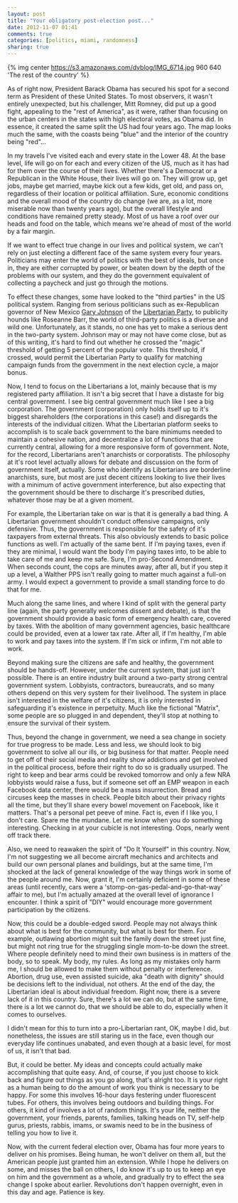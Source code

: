 ```yaml
---
layout: post
title: "Your obligatory post-election post..."
date: 2012-11-07 01:41
comments: true
categories: [politics, miami, randomness]
sharing: true 
---
```

{% img center https://s3.amazonaws.com/dvblog/IMG_6714.jpg 960 640 'The rest of the country' %}

As of right now, President Barack Obama has secured his spot for a second term as President of these United States. To most observers, it wasn't entirely unexpected, but his challenger, Mitt Romney, did put up a good fight, appealing to the "rest of America", as it were, rather than focusing on the urban centers in the states with high electoral votes, as Obama did. In essence, it created the same split the US had four years ago. The map looks much the same, with the coasts being "blue" and the interior of the country being "red"...

<!-- more -->

In my travels I've visited each and every state in the Lower 48. At the base level, life will go on for each and every citizen of the US, much as it has had for them over the course of their lives. Whether there's a Democrat or a Republican in the White House, their lives will go on. They will grow up, get jobs, maybe get married, maybe kick out a few kids, get old, and pass on, regardless of their location or political affiliation. Sure, economic conditions and the overall mood of the country do change (we are, as a lot, more miserable now than twenty years ago), but the overall lifestyle and conditions have remained pretty steady. Most of us have a roof over our heads and food on the table, which means we're ahead of most of the world by a fair margin. 

If we want to effect true change in our lives and political system, we can't rely on just electing a different face of the same system every four years. Politicians may enter the world of politics with the best of ideals, but once in, they are either corrupted by power, or beaten down by the depth of the problems with our system, and they do the government equivalent of collecting a paycheck and just go through the motions. 

To effect these changes, some have looked to the "third parties" in the US political system. Ranging from serious politicians such as ex-Republican governor of New Mexico <a href="http://garyjohnson2012.com/">Gary Johnson</a> of the <a href="http://lp.org/">Libertarian Party</a>, to publicity hounds like Roseanne Barr, the world of third-party politics is a diverse and wild one. Unfortunately, as it stands, no one has yet to make a serious dent in the two-party system. Johnson may or may not have come close, but as of this writing, it's hard to find out whether he crossed the "magic" threshold of getting 5 percent of the popular vote. This threshold, if crossed, would permit the Libertarian Party to qualify for matching campaign funds from the government in the next election cycle, a major bonus. 

Now, I tend to focus on the Libertarians a lot, mainly because that is my registered party affiliation. It isn't a big secret that I have a distaste for big central government. I see big central government much like I see a big corporation. The government (corporation) only holds itself up to it's biggest shareholders (the corporations in this case!) and disregards the interests of the individual citizen. What the Libertarian platform seeks to accomplish is to scale back government to the bare minimums needed to maintain a cohesive nation, and decentralize a lot of functions that are currently central, allowing for a more responsive form of government. Note, for the record, Libertarians aren't anarchists or corporatists. The philosophy at it's root level actually allows for debate and discussion on the form of government itself, actually. Some who identify as Libertarians are borderline anarchists, sure, but most are just decent citizens looking to live their lives with a minimum of active government interference, but also expecting that the government should be there to discharge it's prescribed duties, whatever those may be at a given moment. 

For example, the Libertarian take on war is that it is generally a bad thing. A Libertarian government shouldn't conduct offensive campaigns, only defensive. Thus, the government is responsible for the safety of it's taxpayers from external threats. This also obviously extends to basic police functions as well. I'm actually of the same bent. If I'm paying taxes, even if they are minimal, I would want the body I'm paying taxes into, to be able to take care of me and keep me safe. Sure, I'm pro-Second Amendment. When seconds count, the cops are minutes away, after all, but if you step it up a level, a Walther PPS isn't really going to matter much against a full-on army. I would expect a government to provide a small standing force to do that for me. 

Much along the same lines, and where I kind of split with the general party line (again, the party generally welcomes dissent and debate), is that the government should provide a basic form of emergency health care, covered by taxes. With the abolition of many government agencies, basic healthcare could be provided, even at a lower tax rate. After all, if I'm healthy, I'm able to work and pay taxes into the system. If I'm sick or infirm, I'm not able to work. 

Beyond making sure the citizens are safe and healthy, the government should be hands-off. However, under the current system, that just isn't possible. There is an entire industry built around a two-party strong central government system. Lobbyists, contractors, bureaucrats, and so many others depend on this very system for their livelihood. The system in place isn't interested in the welfare of it's citizens, it is only interested in safeguarding it's existence in perpetuity. Much like the fictional "Matrix", some people are so plugged in and dependent, they'll stop at nothing to ensure the survival of their system. 

Thus, beyond the change in government, we need a sea change in society for true progress to be made. Less and less, we should look to big government to solve all our ills, or big business for that matter. People need to get off of their social media and reality show addictions and get involved in the political process, before their right to do so is gradually usurped. The right to keep and bear arms could be revoked tomorrow and only a few NRA lobbyists would raise a fuss, but if someone set off an EMP weapon in each Facebook data center, there would be a mass insurrection. Bread and circuses keep the masses in check. People bitch about their privacy rights all the time, but they'll share every bowel movement on Facebook, like it matters. That's a personal pet peeve of mine. Fact is, even if I like you, I don't care. Spare me the mundane. Let me know when you do something interesting. Checking in at your cubicle is not interesting. Oops, nearly went off track there.

Also, we need to reawaken the spirit of "Do It Yourself" in this country. Now, I'm not suggesting we all become aircraft mechanics and architects and build our own personal planes and buildings, but at the same time, I'm shocked at the lack of general knowledge of the way things work in some of the people around me. Now, grant it, I'm certainly deficient in some of these areas (until recently, cars were a 'stomp-on-gas-pedal-and-go-that-way' affair to me), but I'm actually amazed at the overall level of ignorance I encounter. I think a spirit of "DIY" would encourage more government participation by the citizens.

Now, this could be a double-edged sword. People may not always think about what is best for the community, but what is best for them. For example, outlawing abortion might suit the family down the street just fine, but might not ring true for the struggling single mom-to-be down the street. Where people definitely need to mind their own business is in matters of the body, so to speak. My body, my rules. As long as my mistakes only harm me, I should be allowed to make them without penalty or interference. Abortion, drug use, even assisted suicide, aka "death with dignity" should be decisions left to the individual, not others. At the end of the day, the Libertarian ideal is about individual freedom. Right now, there is a severe lack of it in this country. Sure, there's a lot we can do, but at the same time, there is a lot we cannot do, that we should be able to do, especially when it comes to ourselves. 

I didn't mean for this to turn into a pro-Libertarian rant, OK, maybe I did, but nonetheless, the issues are still staring us in the face, even though our everyday life continues unabated, and even though at a basic level, for most of us, it isn't that bad. 

But, it could be better. My ideas and concepts could actually make accomplishing that quite easy. And, of course, if you just choose to kick back and figure out things as you go along, that's alright too. It is your right as a human being to do the amount of work you think is necessary to be happy. For some this involves 16-hour days festering under fluorescent tubes. For others, this involves being outdoors and building things. For others, it kind of involves a lot of random things. It's your life, neither the government, your friends, parents, families, talking heads on TV, self-help gurus, priests, rabbis, imams, or swamis need to be in the business of telling you how to live it.  

Now, with the current federal election over, Obama has four more years to deliver on his promises. Being human, he won't deliver on them all, but the American people just granted him an extension. While I hope he delivers on some, and misses the ball on others, I do know it's up to us to keep an eye on him and the government as a whole, and gradually try to effect the sea change I spoke about earlier. Revolutions don't happen overnight, even in this day and age. Patience is key. 


